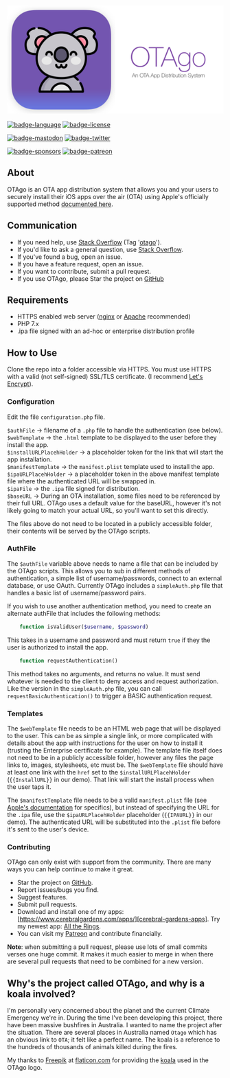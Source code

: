 
![OTAgo][otago-logo]

[![badge-language]][php.net]
[![badge-license]][license]

[![badge-mastodon]][mastodon-davewoodx]
[![badge-twitter]][twitter-davewoodx]

[![badge-sponsors]][cerebral-gardens]
[![badge-patreon]][patreon-davewoodx]

## About

OTAgo is an OTA app distribution system that allows you and your users to securely install their iOS apps over the air (OTA) using Apple's officially supported method [documented here](https://support.apple.com/en-ca/guide/deployment-reference-ios/apda0e3426d7/web).

## Communication

* If you need help, use [Stack Overflow][stackoverflow] (Tag '[otago][stackoverflow]').
* If you'd like to ask a general question, use [Stack Overflow][stackoverflow].
* If you've found a bug, open an issue.
* If you have a feature request, open an issue.
* If you want to contribute, submit a pull request.
* If you use OTAgo, please Star the project on [GitHub][github-otago]

## Requirements

* HTTPS enabled web server ([nginx][nginx] or [Apache][apache] recommended)
* PHP 7.x
* .ipa file signed with an ad-hoc or enterprise distribution profile

## How to Use

Clone the repo into a folder accessible via HTTPS. You must use HTTPS with a valid (not self-signed) SSL/TLS certificate. (I recommend [Let's Encrypt][letsencrypt]). 

### Configuration

Edit the file `configuration.php` file.

`$authFile` -> filename of a `.php` file to handle the authentication (see below).  
`$webTemplate` -> the `.html` template to be displayed to the user before they install the app.  
`$installURLPlacehHolder` -> a placeholder token for the link that will start the app installation.  
`$manifestTemplate` -> the `manifest.plist` template used to install the app.  
`$ipaURLPlacehHolder` -> a placeholder token in the above manifest template file where the authenticated URL will be swapped in.  
`$ipaFile` -> the `.ipa` file signed for distribution.  
`$baseURL` -> During an OTA installation, some files need to be referenced by their full URL. OTAgo uses a default value for the baseURL, however it's not likely going to match your actual URL, so you'll want to set this directly.  

The files above do not need to be located in a publicly accessible folder, their contents will be served by the OTAgo scripts.

### AuthFile

The `$authFile` variable above needs to name a file that can be included by the OTAgo scripts. This allows you to sub in different methods of authentication, a simple list of username/passwords, connect to an external database, or use OAuth. Currently OTAgo includes a `simpleAuth.php` file that handles a basic list of username/password pairs.

If you wish to use another authentication method, you need to create an alternate authFile that includes the following methods:


```php
	function isValidUser($username, $password)
```

This takes in a username and password and must return `true` if they the user is authorized to install the app.


```php
	function requestAuthentication()
```

This method takes no arguments, and returns no value. It must send whatever is needed to the client to deny access and request authorization. Like the version in the `simpleAuth.php` file, you can call `requestBasicAuthentication()` to trigger a BASIC authentication request.


### Templates

The `$webTemplate` file needs to be an HTML web page that will be displayed to the user. This can be as simple a single link, or more complicated with details about the app with instructions for the user on how to install it (trusting the Enterprise certificate for example). The template file itself does not need to be in a publicly accessible folder, however any files the page links to, images, stylesheets, etc must be. The `$webTemplate` file should have at least one link with the `href` set to the `$installURLPlacehHolder` (`{{InstallURL}}` in our demo). That link will start the install process when the user taps it.

The `$manifestTemplate` file needs to be a valid `manifest.plist` file (see [Apple's documentation](https://support.apple.com/en-ca/guide/deployment-reference-ios/apd11fd167c4/web) for specifics), but instead of specifying the URL for the `.ipa` file, use the `$ipaURLPlacehHolder` placeholder (`{{IPAURL}}` in our demo). The authenticated URL will be substituted into the `.plist` file before it's sent to the user's device.

### Contributing

OTAgo can only exist with support from the community. There are many ways you can help continue to make it great.

* Star the project on [GitHub][github-otago].  
* Report issues/bugs you find.  
* Suggest features.  
* Submit pull requests.  
* Download and install one of my apps: [https://www.cerebralgardens.com/apps/][cerebral-gardens-apps]. Try my newest app: [All the Rings][all-the-rings].  
* You can visit my [Patreon][patreon-davewoodx] and contribute financially.  

**Note**: when submitting a pull request, please use lots of small commits verses one huge commit. It makes it much easier to merge in when there are several pull requests that need to be combined for a new version.

## Why's the project called OTAgo, and why is a koala involved?

I'm personally very concerned about the planet and the current Climate Emergency we're in. During the time I've been developing this project, there have been massive bushfires in Australia. I wanted to name the project after the situation. There are several places in Australia named `Otago` which has an obvious link to `OTA`; it felt like a perfect name. The koala is a reference to the hundreds of thousands of animals killed during the fires.

My thanks to [Freepik](https://www.flaticon.com/authors/freepik) at [flaticon.com](https://www.flaticon.com/) for providing the [koala](https://www.flaticon.com/free-icon/koala_2424348) used in the OTAgo logo.




[otago-logo]: https://github.com/DaveWoodCom/OTAgo/raw/master/logo.png
[php.net]: https://php.net/
[license]: https://github.com/DaveWoodCom/OTAgo/blob/master/LICENSE

[mastodon-davewoodx]: https://mastodon.social/@davewoodx
[twitter-davewoodx]: https://twitter.com/davewoodx

[stackoverflow]: https://stackoverflow.com/questions/tagged/otago

[cerebral-gardens]: https://www.cerebralgardens.com/
[cerebral-gardens-apps]: https://www.cerebralgardens.com/apps/
[all-the-rings]: https://alltherings.fit/?s=GH4
[patreon-davewoodx]: https://www.patreon.com/DaveWoodX

[badge-language]: https://img.shields.io/badge/PHP-7.x-blue.svg?style=flat
[badge-license]: https://img.shields.io/badge/License-BSD%203--Clause-blue.svg?style=flat

[badge-sponsors]: https://img.shields.io/badge/Sponsors-Cerebral%20Gardens-orange.svg?style=flat
[badge-mastodon]: https://img.shields.io/badge/Mastodon-DaveWoodX-606A84.svg?style=flat
[badge-twitter]: https://img.shields.io/twitter/follow/DaveWoodX.svg?style=social
[badge-patreon]: https://img.shields.io/badge/Patreon-DaveWoodX-F96854.svg?style=flat

[github-otago]: https://github.com/DaveWoodCom/OTAgo
[nginx]: https://nginx.org/
[apache]: https://httpd.apache.org/
[letsencrypt]: https://letsencrypt.org/

